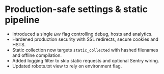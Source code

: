# Production-safe settings & static pipeline

- Introduced a single `ENV` flag controlling debug, hosts and analytics.
- Hardened production security with SSL redirects, secure cookies and HSTS.
- Static collection now targets `static_collected` with hashed filenames and offline compilation.
- Added logging filter to skip static requests and optional Sentry wiring.
- Updated robots.txt view to rely on environment flag.
